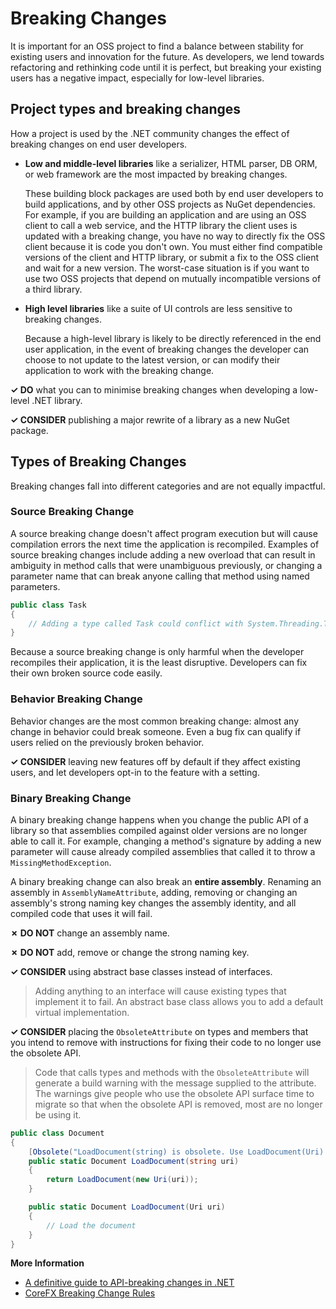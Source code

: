 # Breaking Changes

It is important for an OSS project to find a balance between stability for existing users and innovation for the future. As developers, we lend towards refactoring and rethinking code until it is perfect, but breaking your existing users has a negative impact, especially for low-level libraries.

## Project types and breaking changes

How a project is used by the .NET community changes the effect of breaking changes on end user developers.

* **Low and middle-level libraries** like a serializer, HTML parser, DB ORM, or web framework are the most impacted by breaking changes.

  These building block packages are used both by end user developers to build applications, and by other OSS projects as NuGet dependencies. For example, if you are building an application and are using an OSS client to call a web service, and the HTTP library the client uses is updated with a breaking change, you have no way to directly fix the OSS client because it is code you don't own. You must either find compatible versions of the client and HTTP library, or submit a fix to the OSS client and wait for a new version. The worst-case situation is if you want to use two OSS projects that depend on mutually incompatible versions of a third library.

* **High level libraries** like a suite of UI controls are less sensitive to breaking changes.

  Because a high-level library is likely to be directly referenced in the end user application, in the event of breaking changes the developer can choose to not update to the latest version, or can modify their application to work with the breaking change.

**✓ DO** what you can to minimise breaking changes when developing a low-level .NET library.

**✓ CONSIDER** publishing a major rewrite of a library as a new NuGet package.

## Types of Breaking Changes

Breaking changes fall into different categories and are not equally impactful.

### Source Breaking Change

A source breaking change doesn't affect program execution but will cause compilation errors the next time the application is recompiled. Examples of source breaking changes include adding a new overload that can result in ambiguity in method calls that were unambiguous previously, or changing a parameter name that can break anyone calling that method using named parameters.

```cs
public class Task
{
    // Adding a type called Task could conflict with System.Threading.Task at compilation
}
```

Because a source breaking change is only harmful when the developer recompiles their application, it is the least disruptive. Developers can fix their own broken source code easily.

### Behavior Breaking Change

Behavior changes are the most common breaking change: almost any change in behavior could break someone. Even a bug fix can qualify if users relied on the previously broken behavior.

**✓ CONSIDER** leaving new features off by default if they affect existing users, and let developers opt-in to the feature with a setting.

### Binary Breaking Change

A binary breaking change happens when you change the public API of a library so that assemblies compiled against older versions are no longer able to call it. For example, changing a method's signature by adding a new parameter will cause already compiled assemblies that called it to throw a `MissingMethodException`.

A binary breaking change can also break an **entire assembly**. Renaming an assembly in `AssemblyNameAttribute`, adding, removing or changing an assembly's strong naming key changes the assembly identity, and all compiled code that uses it will fail.

**✗ DO NOT** change an assembly name.

**✗ DO NOT** add, remove or change the strong naming key.

**✓ CONSIDER** using abstract base classes instead of interfaces.

> Adding anything to an interface will cause existing types that implement it to fail. An abstract base class allows you to add a default virtual implementation.

**✓ CONSIDER** placing the `ObsoleteAttribute` on types and members that you intend to remove with instructions for fixing their code to no longer use the obsolete API.

> Code that calls types and methods with the `ObsoleteAttribute` will generate a build warning with the message supplied to the attribute. The warnings give people who use the obsolete API surface time to migrate so that when the obsolete API is removed, most are no longer be using it.

```cs
public class Document
{
    [Obsolete("LoadDocument(string) is obsolete. Use LoadDocument(Uri) instead.")]
    public static Document LoadDocument(string uri)
    {
        return LoadDocument(new Uri(uri));
    }

    public static Document LoadDocument(Uri uri)
    {
        // Load the document
    }
}
```

**More Information**

* [A definitive guide to API-breaking changes in .NET](https://stackoverflow.com/questions/1456785/a-definitive-guide-to-api-breaking-changes-in-net)
* [CoreFX Breaking Change Rules](https://github.com/dotnet/corefx/blob/master/Documentation/coding-guidelines/breaking-change-rules.md)